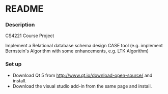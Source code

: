 # README #

### Description ###

CS4221 Course Project

Implement a Relational database schema design CASE tool (e.g. implement Bernstein's Algorithm with some enhancements, e.g. LTK Algorithm)

### Set up ###

* Download Qt 5 from http://www.qt.io/download-open-source/ and install.
* Download the visual studio add-in from the same page and install.
